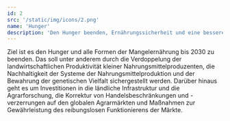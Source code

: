 ```yaml
---
id: 2
src: '/static/img/icons/2.png'
name: 'Hunger'
description: 'Den Hunger beenden, Ernährungssicherheit und eine bessere Ernährung erreichen und eine nachhaltige Landwirtschaft fördern '
---
```

Ziel ist es den Hunger und alle Formen der Mangelernährung bis 2030 zu beenden. Das soll unter anderem durch die Verdoppelung der landwirtschaftlichen Produktivität kleiner Nahrungsmittelproduzenten, die Nachhaltigkeit der Systeme der Nahrungsmittelproduktion und der Bewahrung der genetischen Vielfalt sichergestellt werden. Darüber hinaus geht es um Investitionen in die ländliche Infrastruktur und die Agrarforschung, die Korrektur von Handelsbeschränkungen und -verzerrungen auf den globalen Agrarmärkten und Maßnahmen zur Gewährleistung des reibungslosen Funktionierens der Märkte.
